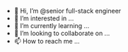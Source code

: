 - 👋 Hi, I’m @senior full-stack engineer
- 👀 I’m interested in ...
- 🌱 I’m currently learning ...
- 💞️ I’m looking to collaborate on ...
- 📫 How to reach me ...

<!---
volodbo/volodbo is a ✨ special ✨ repository because its `README.md` (this file) appears on your GitHub profile.
You can click the Preview link to take a look at your changes.
--->
